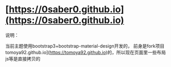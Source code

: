 # [https://0saber0.github.io](https://0saber0.github.io)


说明：

当前主题使用bootstrap3+bootstrap-material-design开发的，
前身是fork项目tomoya92.github.io](https://tomoya92.github.io)的，所以现在页面里一些布局js等是直接拷贝的


